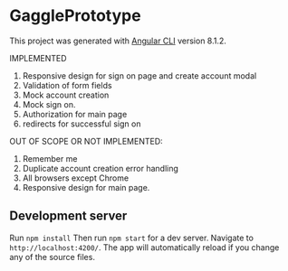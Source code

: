 # GagglePrototype

This project was generated with [Angular CLI](https://github.com/angular/angular-cli) version 8.1.2.

IMPLEMENTED
1. Responsive design for sign on page and create account modal
2. Validation of form fields
3. Mock account creation
4. Mock sign on.
5. Authorization for main page
6. redirects for successful sign on


OUT OF SCOPE OR NOT IMPLEMENTED: 
1. Remember me
2. Duplicate account creation error handling
3. All browsers except Chrome
4. Responsive design for main page.

## Development server
Run `npm install`
Then run `npm start` for a dev server. Navigate to `http://localhost:4200/`. The app will automatically reload if you change any of the source files.
